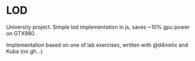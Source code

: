 # LOD
University project. Simple lod implementation in js, saves ~10% gpu power on GTX980.

Implementation based on one of lab exercises, written with @d4nielix and Kuba (no gh...)
